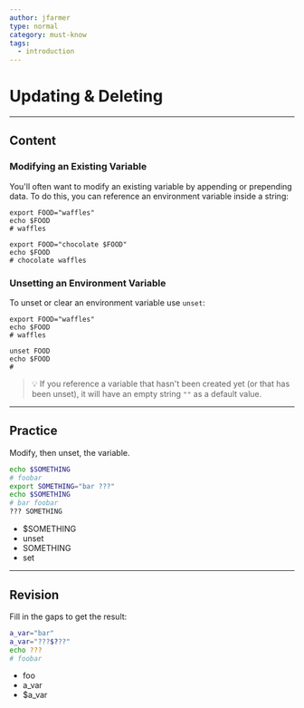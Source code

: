 ```yaml
---
author: jfarmer
type: normal
category: must-know
tags:
  - introduction
---
```


# Updating & Deleting


---

## Content

### Modifying an Existing Variable

You'll often want to modify an existing variable by appending or prepending data. To do this, you can reference an environment variable inside a string:

```plain-text
export FOOD="waffles"
echo $FOOD
# waffles

export FOOD="chocolate $FOOD"
echo $FOOD
# chocolate waffles
```

### Unsetting an Environment Variable

To unset or clear an environment variable use `unset`:

```plain-text
export FOOD="waffles"
echo $FOOD
# waffles

unset FOOD
echo $FOOD
# 
```

> 💡 If you reference a variable that hasn't been created yet (or that has been unset), it will have an empty string `""` as a default value.


---

## Practice

Modify, then unset, the variable.

```bash
echo $SOMETHING
# foobar
export SOMETHING="bar ???"
echo $SOMETHING
# bar foobar
??? SOMETHING
```

- $SOMETHING
- unset
- SOMETHING
- set


---

## Revision

Fill in the gaps to get the result:

```bash
a_var="bar"
a_var="???$???"
echo ???
# foobar
```

- foo
- a_var
- $a_var
 
